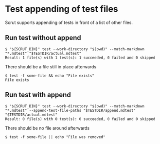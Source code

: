 # Test appending of test files

Scrut supports appending of tests in front of a list of other files.

## Run test without append

```scrut
$ "${SCRUT_BIN}" test --work-directory "$(pwd)" --match-markdown "*.mdtest" "$TESTDIR/actual.mdtest"
Result: 1 file(s) with 1 test(s): 1 succeeded, 0 failed and 0 skipped
```

There should be a file still in place afterwards

```scrut
$ test -f some-file && echo "File exists"
File exists
```

## Run test with append

```scrut
$ "${SCRUT_BIN}" test --work-directory "$(pwd)" --match-markdown "*.mdtest" --append-test-file-paths "$TESTDIR/append.mdtest" "$TESTDIR/actual.mdtest"
Result: 0 file(s) with 0 test(s): 0 succeeded, 0 failed and 0 skipped
```

There should be no file around afterwards

```scrut
$ test -f some-file || echo "File was removed"
```
